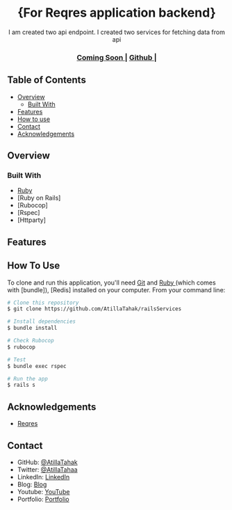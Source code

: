 <!-- Please update value in the {}  -->

<h1 align="center">{For Reqres application backend}</h1>

<div align="center">
   I am created two api endpoint. I created two services for fetching data from api
</div>

<div align="center">
  <h3>
    <a href="/">
      Coming Soon
    </a>
    <span> | </span>
    <a href="https://github.com/AtillaTahak/railsServices">
      Github
    </a>
    <span> | </span>      
    </a>
  </h3>
</div>

<!-- TABLE OF CONTENTS -->

## Table of Contents

- [Overview](#overview)
  - [Built With](#built-with)
- [Features](#features)
- [How to use](#how-to-use)
- [Contact](#contact)
- [Acknowledgements](#acknowledgements)

<!-- OVERVIEW -->

## Overview



### Built With

<!-- This section should list any major frameworks that you built your project using. Here are a few examples.-->

- [Ruby ](https://www.ruby-lang.org/en/) 
- [Ruby on Rails]
- [Rubocop]
- [Rspec]
- [Httparty]

## Features


## How To Use

<!-- Example: -->

To clone and run this application, you'll need [Git](https://git-scm.com) and [Ruby ](https://www.ruby-lang.org/en/) (which comes with [bundle]), [Redis] installed on your computer. From your command line:

```bash
# Clone this repository
$ git clone https://github.com/AtillaTahak/railsServices

# Install dependencies
$ bundle install

# Check Rubocop
$ rubocop

# Test 
$ bundle exec rspec

# Run the app
$ rails s
```

## Acknowledgements

<!-- This section should list any articles or add-ons/plugins that helps you to complete the project. This is optional but it will help you in the future. For example -->

- [Reqres](https://reqres.in/)

## Contact

- GitHub: [@AtillaTahak](https://github.com/AtillaTahak)
- Twitter: [@AtillaTahaa](https://twitter.com/AtillaTahaa)
- LinkedIn: [LinkedIn](https://www.linkedin.com/in/atilla-taha-kördüğüm-a93702186/)
- Blog: [Blog](atillataha.blogspot.com)
- Youtube: [YouTube](https://www.youtube.com/channel/UCmoD0x4Z9vdG2PCsI5p8FYg)
- Portfolio: [Portfolio](https://atillataha.netlify.app)
